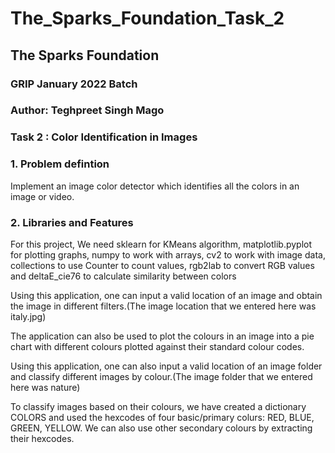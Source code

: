 # The_Sparks_Foundation_Task_2

## The Sparks Foundation

### GRIP January 2022 Batch

### Author: Teghpreet Singh Mago

### Task 2 : Color Identification in Images

### 1. Problem defintion

Implement an image color detector which identifies all the colors in an image or video.

### 2. Libraries and Features

For this project, We need sklearn for KMeans algorithm, matplotlib.pyplot for plotting graphs, numpy to work with arrays, cv2 to work with image data, collections to use Counter to count values, rgb2lab to convert RGB values and deltaE_cie76 to calculate similarity between colors

Using this application, one can input a valid location of an image and obtain the image in different filters.(The image location that we entered here was italy.jpg)

The application can also be used to plot the colours in an image into a pie chart with different colours plotted against their standard colour codes. 

Using this application, one can also input a valid location of an image folder and classify different images by colour.(The image folder that we entered here was nature)

To classify images based on their colours, we have created a dictionary COLORS and used the hexcodes of four basic/primary colurs: RED, BLUE, GREEN, YELLOW. We can also use other secondary colours by extracting their hexcodes. 
